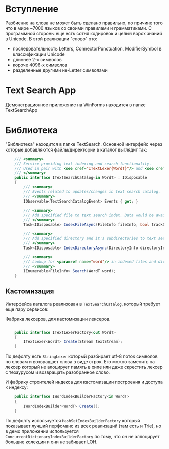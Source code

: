 ﻿# Вступление
Разбиение на слова не может быть сделано правильно, по причине того что в мире ~7000 языков со своими правилами и грамматиками. С программной стороны еще есть сотня кодировок и целый ворох знаний в Unicode. 
В этой реализации "слово" это:
 - последовательность Letters, ConnectorPunctuation, ModifierSymbol в классификации Unicode 
 - длиннее 2-х символов 
 - короче 4096-х символов
 - разделенные другими не-Letter символами

# Text Search App
Демонстрационное приложение на WinForms находится в папке TextSearchApp

# Библиотека
"Библиотека" находится в папке TextSearch.
Основной интерфейс через которые добавляются файлы/директории в каталог выглядит так:
```cs
	/// <summary>
	/// Service providing text indexing and search functionality.
	/// Used in pair with <see cref="ITextLexer{WordT}"/> and <see cref="IWordIndex{WordT}"/> to build text search catalog.
	/// </summary>
	public interface ITextSearchCatalog<in WordT> : IDisposable 
	{
		/// <summary>
		/// Events related to updates/changes in text search catalog.
		/// </summary>
		IObservable<TextSearchCatalogEvent> Events { get; }
		
		/// <summary>
		/// Add specified file to text search index. Data would be available after returned <see cref="Task{T}"/> is finished.
		/// </summary>
		Task<IDisposable> IndexFileAsync(FileInfo fileInfo, bool trackChanges);

		/// <summary>
		/// Add specified directory and it's subdirectories to text search index. Data would be available after returned <see cref="Task{T}"/> is finished.
		/// </summary>
		Task<IDisposable> IndexDirectoryAsync(DirectoryInfo directoryInfo, bool trackChanges);

		/// <summary>
		/// Lookup for <paramref name="word"/> in indexed files and directories and return file names contains this <paramref name="word"/>.
		/// </summary>
		IEnumerable<FileInfo> Search(WordT word);
	}
```

## Кастомизация
Интерфейса каталога реализован в ```TextSearchCatalog```, который требует еще пару сервисов:

Фабрика лексеров, для кастомизации лексеров.
```cs

	public interface ITextLexerFactory<out WordT>
	{
		ITextLexer<WordT> Create(Stream textStream);
	}
```
По дефолту есть ```StringLexer``` который разбирает utf-8 поток символов по словам и возвращает слова в виде строк. Его можно заменить на лексер который не алоцирует память в хипе или даже скрестить лексер с тезаурусом и возвращать разобранное слово.

И фабрику строителей индекса для кастомизации построения и доступа к индексу:
```cs
	public interface IWordIndexBuilderFactory<in WordT>
	{
		IWordIndexBuilder<WordT> Create();
	}
```

По дефолту используется ```HashSetIndexBuilderFactory``` который показывает лучший перфоманс из всех реализаций (там есть и Trie), 
но в демо приложении используется ```ConcurrentDictionaryIndexBuilderFactory``` по тому, что он не аллоцирует большие колекции и они не забивает LOH.
